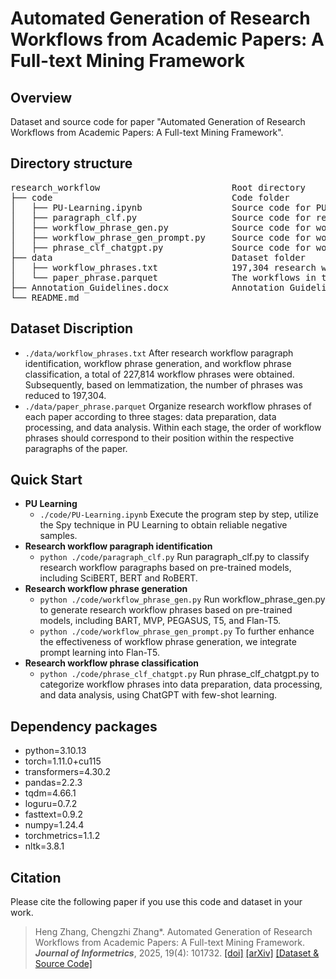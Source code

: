 # Automated Generation of Research Workflows from Academic Papers: A Full-text Mining Framework

## Overview
Dataset and source code for paper "Automated Generation of Research Workflows from Academic Papers: A Full-text Mining Framework".

## Directory structure
<pre>
research_workflow                         Root directory
├── code                                  Code folder
│   ├── PU-Learning.ipynb                 Source code for PU Learning to obtain reliable negative samples
│   ├── paragraph_clf.py                  Source code for research workflow paragraph identification based on pre-trained models
│   ├── workflow_phrase_gen.py            Source code for workflow phrase generation using pre-trained models
│   ├── workflow_phrase_gen_prompt.py     Source code for workflow phrase generation using pre-trained models with prompt learning
│   ├── phrase_clf_chatgpt.py             Source code for workflow phrase classification using ChatGPT
├── data                                  Dataset folder
│   ├── workflow_phrases.txt              197,304 research workflow phrases
│   └── paper_phrase.parquet              The workflows in three research stage of NLP papers
├── Annotation_Guidelines.docx            Annotation Guidelines for Research Workflow
└── README.md
</pre>

## Dataset Discription
  - <code>./data/workflow_phrases.txt</code> After research workflow paragraph identification, workflow phrase generation, and workflow phrase classification, a total of 227,814 workflow phrases were obtained. Subsequently, based on lemmatization, the number of phrases was reduced to 197,304.
  - <code>./data/paper_phrase.parquet</code> Organize research workflow phrases of each paper according to three stages: data preparation, data processing, and data analysis. Within each stage, the order of workflow phrases should correspond to their position within the respective paragraphs of the paper.

## Quick Start
 - <b>PU Learning</b>
   - <code>./code/PU-Learning.ipynb</code> Execute the program step by step, utilize the Spy technique in PU Learning to obtain reliable negative samples.
 - <b>Research workflow paragraph identification</b>
   - <code>python ./code/paragraph_clf.py</code> Run paragraph_clf.py to classify research workflow paragraphs based on pre-trained models, including SciBERT, BERT and RoBERT.
 - <b>Research workflow phrase generation</b>
   - <code>python ./code/workflow_phrase_gen.py</code> Run workflow_phrase_gen.py to generate research workflow phrases based on pre-trained models, including BART, MVP, PEGASUS, T5, and Flan-T5.
   - <code>python ./code/workflow_phrase_gen_prompt.py</code> To further enhance the effectiveness of workflow phrase generation, we integrate prompt learning into Flan-T5.
 - <b>Research workflow phrase classification</b>
   - <code>python ./code/phrase_clf_chatgpt.py</code> Run phrase_clf_chatgpt.py to categorize workflow phrases into data preparation, data processing, and data analysis, using ChatGPT with few-shot learning.

## Dependency packages
- python=3.10.13
- torch=1.11.0+cu115
- transformers=4.30.2
- pandas=2.2.3
- tqdm=4.66.1
- loguru=0.7.2
- fasttext=0.9.2
- numpy=1.24.4
- torchmetrics=1.1.2
- nltk=3.8.1

## Citation
Please cite the following paper if you use this code and dataset in your work.
    
>Heng Zhang, Chengzhi Zhang\*. Automated Generation of Research Workflows from Academic Papers: A Full-text Mining Framework. ***Journal of Informetrics***, 2025, 19(4): 101732. [[doi]](https://doi.org/10.1016/j.joi.2025.101732) [[arXiv]](https://arxiv.org/abs/2509.12955)  [[Dataset & Source Code]]( https://github.com/ZH-heng/research_workflow)

